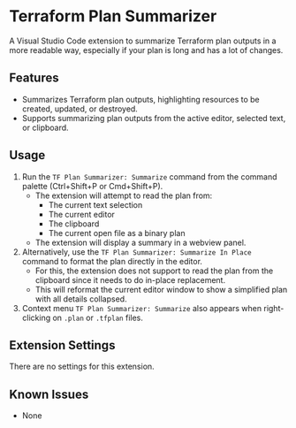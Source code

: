 # Terraform Plan Summarizer

A Visual Studio Code extension to summarize Terraform plan outputs in a more readable way, especially if your plan is long and has a lot of changes.

## Features

-   Summarizes Terraform plan outputs, highlighting resources to be created, updated, or destroyed.
-   Supports summarizing plan outputs from the active editor, selected text, or clipboard.

## Usage

1.  Run the `TF Plan Summarizer: Summarize` command from the command palette (Ctrl+Shift+P or Cmd+Shift+P).
    *   The extension will attempt to read the plan from:
        *   The current text selection
        *   The current editor
        *   The clipboard
        *   The current open file as a binary plan
    *   The extension will display a summary in a webview panel.
2.  Alternatively, use the `TF Plan Summarizer: Summarize In Place` command to format the plan directly in the editor.
    *   For this, the extension does not support to read the plan from the clipboard since it needs to do in-place replacement.
    *   This will reformat the current editor window to show a simplified plan with all details collapsed.
3. Context menu `TF Plan Summarizer: Summarize` also appears when right-clicking on `.plan` or `.tfplan` files.

## Extension Settings

There are no settings for this extension.

## Known Issues

-   None
